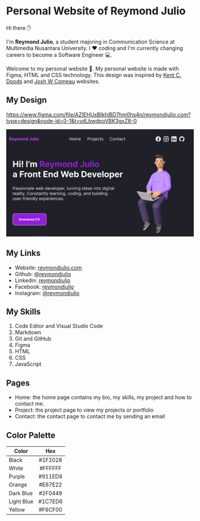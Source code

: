 # Personal Website of Reymond Julio

Hi there ✋

I'm **Reymond Julio**, a student majoring in Communication Science at Multimedia Nusantara University. I :heart: coding and I'm currently changing careers to become a Software Engineer 💻.

Welcome to my personal website 🙂. My personal website is made with Figma, HTML and CSS technology. This design was inspired by [Kent C. Doods](https://kentcdodds.com/) and [Josh W Comeau](https://www.joshwcomeau.com/) websites.

## My Design

https://www.figma.com/file/AZIEHUxBIkhiBD7hm0hs4n/reymondjulio.com?type=design&node-id=0-1&t=vdLbwdpoVBK3gxZ8-0

![my-design](images/my-design.png)

## My Links

- Website: [reymondjulio.com](https://reymondjulio.com)
- Github: [@reymondjulio](https://github.com/reymondjulio)
- Linkedin: [reymondjulio](https://www.linkedin.com/in/reymond-julio-599a62182/)
- Facebook: [reymondjulio](https://www.facebook.com/Rey.Yoe/)
- Instagram: [@reymondjulio](https://www.instagram.com/reymondjulio/)

## My Skills

1. Code Editor and Visual Studio Code
2. Markdown
3. Git and GitHub
4. Figma
5. HTML
6. CSS
7. JavaScript

## Pages

- Home: the home page contains my bio, my skills, my project and how to contact me.
- Project: the project page to view my projects or portfolio
- Contact: the contact page to contact me by sending an email

## Color Palette

| Color      |   Hex   |
| ---------- | :-----: |
| Black      | #1F2028 |
| White      | #FFFFFF |
| Purple     | #911ED8 |
| Orange     | #E67E22 |
| Dark Blue  | #2F0449 |
| Light Blue | #1C7ED6 |
| Yellow     | #F6CF00 |
